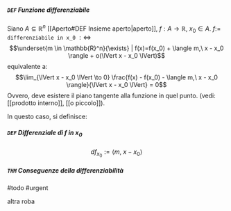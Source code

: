 ##### `DEF` Funzione differenziabile
Siano $A \subseteq \mathbb{R}^n$ [[Aperto#DEF Insieme aperto|aperto]], $f: A \rightarrow \mathbb{R}$, $x_0 \in A$. $f :=$ `differenziabile in x_0` $:\Leftrightarrow$
$$\underset{m \in \mathbb{R}^n}{\exists} | f(x)=f(x_0) + \langle m,\ x - x_0 \rangle + o(\lVert x - x_0 \lVert)$$
equivalente a:
$$\lim_{\lVert x - x_0 \lVert \to 0} \frac{f(x) - f(x_0) - \langle m,\ x - x_0 \rangle}{\lVert x - x_0 \lVert} = 0$$
Ovvero, deve esistere il piano tangente alla funzione in quel punto. (vedi: [[prodotto interno]], [[o piccolo]]).

In questo caso, si definisce:
##### `DEF` Differenziale di $f$ in $x_0$
$$df_{x_0} := \langle m,\ x - x_0 \rangle$$

##### `THM`  Conseguenze della differenziabilità
#todo #urgent

altra roba